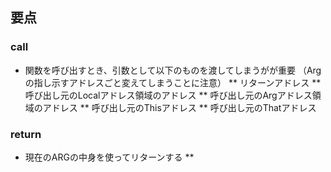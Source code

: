 ## 要点

### call

* 関数を呼び出すとき、引数として以下のものを渡してしまうがが重要
（Argの指し示すアドレスごと変えてしまうことに注意）
** リターンアドレス
** 呼び出し元のLocalアドレス領域のアドレス
** 呼び出し元のArgアドレス領域のアドレス
** 呼び出し元のThisアドレス
** 呼び出し元のThatアドレス

### return
* 現在のARGの中身を使ってリターンする
** 
